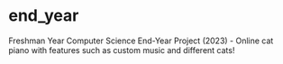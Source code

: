# end_year
Freshman Year Computer Science End-Year Project (2023) - Online cat piano with features such as custom music and different cats!
